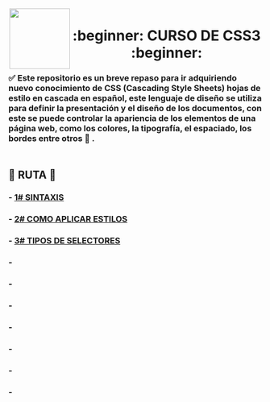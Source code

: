 <img src="https://raw.githubusercontent.com/Brayan-Hc11/devicon/1119b9f84c0290e0f0b38982099a2bd027a48bf1/icons/css3/css3-plain-wordmark.svg" style="width: 120px; height: 120px; margin: 2px;" align="left" >

<div align="center"><h1> :beginner: CURSO DE CSS3 :beginner: </h1></div>

###  :white_check_mark: Este repositorio es un breve repaso para ir adquiriendo nuevo conocimiento de CSS (Cascading Style Sheets)  hojas de estilo en cascada en español, este lenguaje de diseño se utiliza para definir la presentación y el diseño de los documentos, con este se puede controlar la apariencia de los elementos de una página web, como los colores, la tipografía, el espaciado, los bordes entre otros :art: .  <br><br>

## :beginner: RUTA :beginner:

### - [1# SINTAXIS](https://github.com/judali05/CSS-3/blob/main/RUTA/1%23%20SINTAXIS.md)
### - [2# COMO APLICAR ESTILOS](https://github.com/judali05/CSS-3/blob/main/RUTA/2%23%20COMO%20APLICAR%20ESTILOS%3F.md)
### - [3# TIPOS DE SELECTORES](https://github.com/judali05/CSS-3/blob/main/RUTA/3%23%20TIPOS%20DE%20SELECTORES.md)
### - []()
### - []()
### - []()
### - []()
### - []()
### - []()
### - []()

